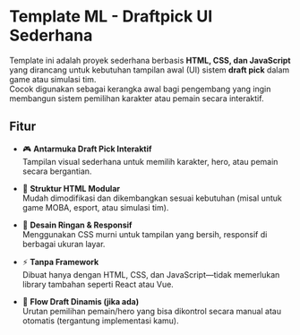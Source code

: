 # Template ML - Draftpick UI Sederhana

Template ini adalah proyek sederhana berbasis **HTML, CSS, dan JavaScript** yang dirancang untuk kebutuhan tampilan awal (UI) sistem **draft pick** dalam game atau simulasi tim.  
Cocok digunakan sebagai kerangka awal bagi pengembang yang ingin membangun sistem pemilihan karakter atau pemain secara interaktif.

## Fitur

- 🎮 **Antarmuka Draft Pick Interaktif**  
  Tampilan visual sederhana untuk memilih karakter, hero, atau pemain secara bergantian.

- 🧩 **Struktur HTML Modular**  
  Mudah dimodifikasi dan dikembangkan sesuai kebutuhan (misal untuk game MOBA, esport, atau simulasi tim).

- 🎨 **Desain Ringan & Responsif**  
  Menggunakan CSS murni untuk tampilan yang bersih, responsif di berbagai ukuran layar.

- ⚡ **Tanpa Framework**  
  Dibuat hanya dengan HTML, CSS, dan JavaScript—tidak memerlukan library tambahan seperti React atau Vue.

- 🔄 **Flow Draft Dinamis (jika ada)**  
  Urutan pemilihan pemain/hero yang bisa dikontrol secara manual atau otomatis (tergantung implementasi kamu).
